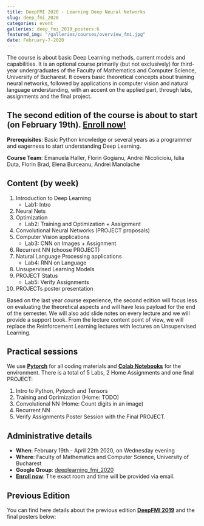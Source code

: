 ```yaml
---
title: DeepFMI 2020 - Learning Deep Neural Networks
slug: deep_fmi_2020
categories: event
galleries: deep_fmi_2019_posters:6
featured_img: "/galleries/courses/overview_fmi.jpg"
date: February-7-2020
---
```


The course is about basic Deep Learning methods, current models and capabilities. It is an optional course primarily (but not exclusively) for third-year undergraduates of the Faculty of Mathematics and Computer Science, University of Bucharest. It covers basic theoretical concepts about training neural networks, followed by applications in computer vision and natural language understanding, with an accent on the applied part, through labs, assignments and the final project.

## The second edition of the course is about to start (on February 19th). [**Enroll now!**]((https://forms.gle/pFSUmhcpJktkuWuMA))

**Prerequisites**: Basic Python knowledge or several years as a programmer and
eagerness to start understanding Deep Learning.

**Course Team**: Emanuela Haller, Florin Gogianu, Andrei Nicolicioiu, Iulia Duta, Florin Brad, Elena Burceanu, Andrei Manolache

## Content (by week)

1. Introduction to Deep Learning
   - Lab1: Intro
2. Neural Nets
3. Optimization
   - Lab2: Training and Optimization + Assignment
4. Convolutional Neural Networks (PROJECT proposals)
5. Computer Vision applications
   - Lab3: CNN on Images + Assignment
6. Recurrent NN (choose PROJECT)
7. Natural Language Processing applications
   - Lab4: RNN on Language
8. Unsupervised Learning Models
9. PROJECT Status
   - Lab5: Verify Assignments
10. PROJECTs poster presentation

Based on the last year course experience, the second edition will focus less on evaluating the theoretical aspects and will have less payload for the end of the semester. We will also add slide notes on every lecture and we will provide a support book. From the lecture content point of view, we will replace the Reinforcement Learning lectures with lectures on Unsupervised Learning.

## Practical sessions

We use [**Pytorch**](https://pytorch.org/) for all coding materials and [**Colab Notebooks**](colab.research.google.com) for the environment. There is a total of 5 Labs, 2 Home Assignments and one final PROJECT:

1. Intro to Python, Pytorch and Tensors
2. Training and Oprimization (Home: TODO)
3. Convolutional NN (Home: Count digits in an image)
4. Recurrent NN
5. Verify Assignments
Poster Session with the Final PROJECT.

## Administrative details

- **When**: February 19th - April 22th 2020, on Wednesday evening
- **Where**: Faculty of Mathematics and Computer Science, University of Bucharest
- **Google Group**: [deeplearning_fmi_2020](https://groups.google.com/d/forum/deeplearning_fmi_2020)
- [**Enroll now**](https://forms.gle/pFSUmhcpJktkuWuMA): The exact room and time will be provided via email.
<!-- - [**Course Materials**](https://drive.google.com/drive/folders/1uhIeJkTpeK7Q44nG3LJmjUsbWL3zXpsm) -->

## Previous Edition

You can find here details about the previous edition [**DeepFMI 2019**](https://drive.google.com/drive/folders/17s9wLVa7rn9hrYkdJSJhVCtoOGHBd1aW) and the final posters below:
